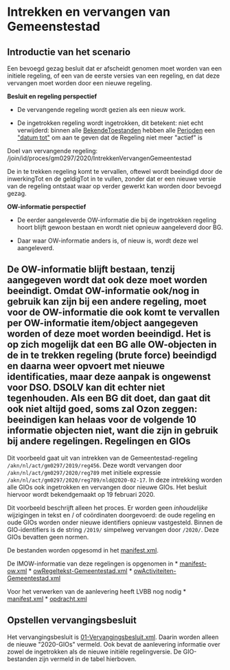 Intrekken en vervangen van Gemeenstestad
========================================

Introductie van het scenario
----------------------------

Een bevoegd gezag besluit dat er afscheidt genomen moet worden van een initiele
regeling, of een van de eerste versies van een regeling, en dat deze vervangen
moet worden door een nieuwe regeling.

**Besluit en regeling perspectief**

-   De vervangende regeling wordt gezien als een nieuw work.

-   De ingetrokken regeling wordt ingetrokken, dit betekent: niet echt
    verwijderd: binnen alle
    [BekendeToestanden](https://koop.gitlab.io/STOP/standaard/imop-data_xsd_Element_data_BekendeToestand.html)
    hebben alle
    [Perioden](https://koop.gitlab.io/STOP/standaard/imop-data_xsd_Element_data_Periode.html)
    een ["datum
    tot"](https://koop.gitlab.io/STOP/standaard/imop-data_xsd_Element_data_tot.html#tot)
    om aan te geven dat de Regeling niet meer "actief" is

Doel van vervangende regeling:
/join/id/proces/gm0297/2020/IntrekkenVervangenGemeentestad

De in te trekken regeling komt te vervallen, oftewel wordt beeindigd door de
inwerkingTot en de geldigTot in te vullen, zonder dat er een nieuwe versie van
de regeling ontstaat waar op verder gewerkt kan worden door bevoegd gezag.

**OW-informatie perspectief**

-   De eerder aangeleverde OW-informatie die bij de ingetrokken regeling hoort
    blijft gewoon bestaan en wordt niet opnieuw aangeleverd door BG.

-   Daar waar OW-informatie anders is, of nieuw is, wordt deze wel aangeleverd.

De OW-informatie blijft bestaan, tenzij aangegeven wordt dat ook deze moet
worden beeindigt. Omdat OW-informatie ook/nog in gebruik kan zijn bij een andere
regeling, moet voor de OW-informatie die ook komt te vervallen per OW-informatie
item/object aangegeven worden of deze moet worden beeindigd. Het is op zich mogelijk dat een BG alle OW-objecten in de in te trekken regeling (brute force) beeindigd en daarna weer opvoert met nieuwe identificaties, maar deze aanpak is ongewenst voor DSO. DSOLV kan dit echter niet tegenhouden. Als een BG dit doet, dan gaat dit ook niet altijd goed, soms zal Ozon zeggen: beeindigen kan helaas voor de volgende 10 informatie objecten niet, want die zijn in gebruik bij andere regelingen.
Regelingen en GIOs
------------------

Dit voorbeeld gaat uit van intrekken van de Gemeentestad-regeling
`/akn/nl/act/gm0297/2019/reg456`. Deze wordt vervangen door
`/akn/nl/act/gm0297/2020/reg789` met initiele expressie
`/akn/nl/act/gm0297/2020/reg789/nld@2020-02-17`. In deze intrekking worden alle
GIOs ook ingetrokken en vervangen door nieuwe GIOs. Het besluit hiervoor wordt
bekendgemaakt op 19 februari 2020.

Dit voorbeeld beschrijft alleen het proces. Er worden geen *inhoudelijke*
wijzigingen in tekst en / of coördinaten doorgevoerd: de oude regeling en oude
GIOs worden onder nieuwe identifiers opnieuw vastgesteld. Binnen de
GIO-identifiers is de string `/2019/` simpelweg vervangen door `/2020/`. Deze
GIOs bevatten geen normen.

De bestanden worden opgesomd in het
[manifest.xml](02-AanleveringBG/manifest.xml).

De IMOW-informatie van deze regelingen is opgenomen in \*
[manifest-ow.xml](02-AanleveringBG/manifest-ow.xml) \*
[owRegeltekst-Gemeentestad.xml](02-AanleveringBG/owRegeltekst-Gemeentestad.xml)
\*
[owActiviteiten-Gemeentestad.xml](02-AanleveringBG/owActiviteiten-Gemeentestad.xml)

Voor het verwerken van de aanlevering heeft LVBB nog nodig \*
[manifest.xml](02-AanleveringBG/manifest.xml) \*
[opdracht.xml](02-AanleveringBG/opdracht.xml)

Opstellen vervangingsbesluit
----------------------------

Het vervangingsbesluit is
[01-Vervangingsbesluit.xml](02-AanleveringBG/01-Vervangingsbesluit.xml). Daarin
worden alleen de nieuwe "2020-GIOs" vermeld. Ook bevat de aanlevering informatie
over zowel de ingetrokken als de nieuwe initiële regelingversie. De
GIO-bestanden zijn vermeld in de tabel hierboven.
